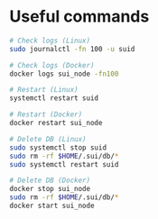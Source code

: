 # Useful commands

```bash
# Check logs (Linux)
sudo journalctl -fn 100 -u suid
```

```bash
# Check logs (Docker)
docker logs sui_node -fn100
```

```bash
# Restart (Linux)
systemctl restart suid
```

```bash
# Restart (Docker)
docker restart sui_node
```

```bash
# Delete DB (Linux)
sudo systemctl stop suid
sudo rm -rf $HOME/.sui/db/*
sudo systemctl restart suid
```

```bash
# Delete DB (Docker)
docker stop sui_node
sudo rm -rf $HOME/.sui/db/*
docker start sui_node
```
